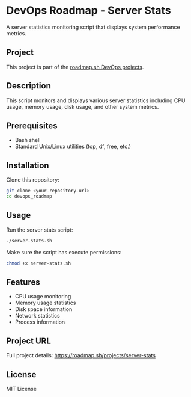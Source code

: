 # DevOps Roadmap - Server Stats

A server statistics monitoring script that displays system performance metrics.

## Project

This project is part of the [roadmap.sh DevOps projects](https://roadmap.sh/projects/server-stats).

## Description

This script monitors and displays various server statistics including CPU usage, memory usage, disk usage, and other system metrics.

## Prerequisites

- Bash shell
- Standard Unix/Linux utilities (top, df, free, etc.)

## Installation

Clone this repository:

```bash
git clone <your-repository-url>
cd devops_roadmap
```

## Usage

Run the server stats script:

```bash
./server-stats.sh
```

Make sure the script has execute permissions:

```bash
chmod +x server-stats.sh
```

## Features

- CPU usage monitoring
- Memory usage statistics
- Disk space information
- Network statistics
- Process information

## Project URL

Full project details: https://roadmap.sh/projects/server-stats

## License

MIT License